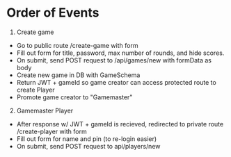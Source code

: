 # Order of Events

1. Create game

- Go to public route /create-game with form
- Fill out form for title, password, max number of rounds, and hide scores.
- On submit, send POST request to /api/games/new with formData as body
- Create new game in DB with GameSchema
- Return JWT + gameId so game creator can access protected route to create Player
- Promote game creator to "Gamemaster"

2. Gamemaster Player

- After response w/ JWT + gameId is recieved, redirected to private route /create-player with form
- Fill out form for name and pin (to re-login easier)
- On submit, send POST request to api/players/new
